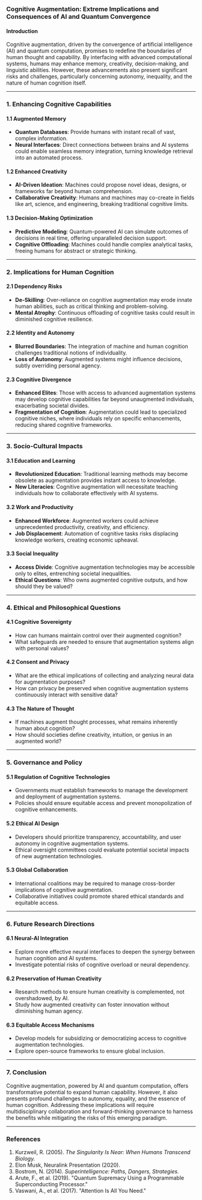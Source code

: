 ### Cognitive Augmentation: Extreme Implications and Consequences of AI and Quantum Convergence

#### Introduction
Cognitive augmentation, driven by the convergence of artificial intelligence (AI) and quantum computation, promises to redefine the boundaries of human thought and capability. By interfacing with advanced computational systems, humans may enhance memory, creativity, decision-making, and linguistic abilities. However, these advancements also present significant risks and challenges, particularly concerning autonomy, inequality, and the nature of human cognition itself.

---

### 1. Enhancing Cognitive Capabilities

#### 1.1 Augmented Memory
- **Quantum Databases**: Provide humans with instant recall of vast, complex information.
- **Neural Interfaces**: Direct connections between brains and AI systems could enable seamless memory integration, turning knowledge retrieval into an automated process.

#### 1.2 Enhanced Creativity
- **AI-Driven Ideation**: Machines could propose novel ideas, designs, or frameworks far beyond human comprehension.
- **Collaborative Creativity**: Humans and machines may co-create in fields like art, science, and engineering, breaking traditional cognitive limits.

#### 1.3 Decision-Making Optimization
- **Predictive Modeling**: Quantum-powered AI can simulate outcomes of decisions in real time, offering unparalleled decision support.
- **Cognitive Offloading**: Machines could handle complex analytical tasks, freeing humans for abstract or strategic thinking.

---

### 2. Implications for Human Cognition

#### 2.1 Dependency Risks
- **De-Skilling**: Over-reliance on cognitive augmentation may erode innate human abilities, such as critical thinking and problem-solving.
- **Mental Atrophy**: Continuous offloading of cognitive tasks could result in diminished cognitive resilience.

#### 2.2 Identity and Autonomy
- **Blurred Boundaries**: The integration of machine and human cognition challenges traditional notions of individuality.
- **Loss of Autonomy**: Augmented systems might influence decisions, subtly overriding personal agency.

#### 2.3 Cognitive Divergence
- **Enhanced Elites**: Those with access to advanced augmentation systems may develop cognitive capabilities far beyond unaugmented individuals, exacerbating societal divides.
- **Fragmentation of Cognition**: Augmentation could lead to specialized cognitive niches, where individuals rely on specific enhancements, reducing shared cognitive frameworks.

---

### 3. Socio-Cultural Impacts

#### 3.1 Education and Learning
- **Revolutionized Education**: Traditional learning methods may become obsolete as augmentation provides instant access to knowledge.
- **New Literacies**: Cognitive augmentation will necessitate teaching individuals how to collaborate effectively with AI systems.

#### 3.2 Work and Productivity
- **Enhanced Workforce**: Augmented workers could achieve unprecedented productivity, creativity, and efficiency.
- **Job Displacement**: Automation of cognitive tasks risks displacing knowledge workers, creating economic upheaval.

#### 3.3 Social Inequality
- **Access Divide**: Cognitive augmentation technologies may be accessible only to elites, entrenching societal inequalities.
- **Ethical Questions**: Who owns augmented cognitive outputs, and how should they be valued?

---

### 4. Ethical and Philosophical Questions

#### 4.1 Cognitive Sovereignty
- How can humans maintain control over their augmented cognition?
- What safeguards are needed to ensure that augmentation systems align with personal values?

#### 4.2 Consent and Privacy
- What are the ethical implications of collecting and analyzing neural data for augmentation purposes?
- How can privacy be preserved when cognitive augmentation systems continuously interact with sensitive data?

#### 4.3 The Nature of Thought
- If machines augment thought processes, what remains inherently human about cognition?
- How should societies define creativity, intuition, or genius in an augmented world?

---

### 5. Governance and Policy

#### 5.1 Regulation of Cognitive Technologies
- Governments must establish frameworks to manage the development and deployment of augmentation systems.
- Policies should ensure equitable access and prevent monopolization of cognitive enhancements.

#### 5.2 Ethical AI Design
- Developers should prioritize transparency, accountability, and user autonomy in cognitive augmentation systems.
- Ethical oversight committees could evaluate potential societal impacts of new augmentation technologies.

#### 5.3 Global Collaboration
- International coalitions may be required to manage cross-border implications of cognitive augmentation.
- Collaborative initiatives could promote shared ethical standards and equitable access.

---

### 6. Future Research Directions

#### 6.1 Neural-AI Integration
- Explore more effective neural interfaces to deepen the synergy between human cognition and AI systems.
- Investigate potential risks of cognitive overload or neural dependency.

#### 6.2 Preservation of Human Creativity
- Research methods to ensure human creativity is complemented, not overshadowed, by AI.
- Study how augmented creativity can foster innovation without diminishing human agency.

#### 6.3 Equitable Access Mechanisms
- Develop models for subsidizing or democratizing access to cognitive augmentation technologies.
- Explore open-source frameworks to ensure global inclusion.

---

### 7. Conclusion
Cognitive augmentation, powered by AI and quantum computation, offers transformative potential to expand human capability. However, it also presents profound challenges to autonomy, equality, and the essence of human cognition. Addressing these implications will require multidisciplinary collaboration and forward-thinking governance to harness the benefits while mitigating the risks of this emerging paradigm.

---

### References
1. Kurzweil, R. (2005). *The Singularity Is Near: When Humans Transcend Biology.*
2. Elon Musk, Neuralink Presentation (2020).
3. Bostrom, N. (2014). *Superintelligence: Paths, Dangers, Strategies.*
4. Arute, F., et al. (2019). "Quantum Supremacy Using a Programmable Superconducting Processor."
5. Vaswani, A., et al. (2017). "Attention Is All You Need."